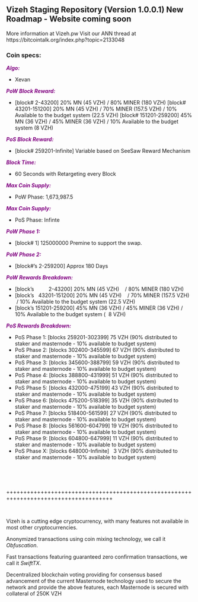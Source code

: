 <h2><strong>Vizeh Staging Repository (Version 1.0.0.1) New Roadmap - Website coming soon</strong></h2>
<p>More information at Vizeh.pw Visit our ANN thread at https://bitcointalk.org/index.php?topic=2133048</p>
<h3><strong>Coin specs:</strong></h3>
<p><strong><span style="color: #800080;"><em>Algo:</em></span></strong></p>
<ul>
<li>Xevan</li>
</ul>
<p><strong><span style="color: #800080;"><em>PoW Block Reward:</em></span></strong></p>
<ul>
<li>[block# 2-43200] 20% MN (45 VZH) / 80% MINER (180 VZH) [block# 43201-151200] 20% MN (45 VZH) / 70% MINER (157.5 VZH) / 10% Available to the budget system (22.5 VZH) [block# 151201-259200] 45% MN (36 VZH) / 45% MINER (36 VZH) / 10% Available to the budget system (8 VZH)</li>
</ul>
<p><strong><span style="color: #800080;"><em>PoS Block Reward:</em></span></strong></p>
<ul>
<li>[block# 259201-Infinite] Variable based on SeeSaw Reward Mechanism</li>
</ul>
<p><strong><span style="color: #800080;"><em>Block Time:</em></span></strong></p>
<ul>
<li>60 Seconds with Retargeting every Block</li>
</ul>
<p><strong><span style="color: #800080;"><em>Max Coin Supply:</em></span></strong></p>
<ul>
<li>PoW Phase: 1,673,987.5</li>
</ul>
<p><strong><span style="color: #800080;"><em>Max Coin Supply:</em></span></strong></p>
<ul>
<li>PoS Phase: Infinte</li>
</ul>
<p><strong><span style="color: #800080;"><em>PoW Phase 1:</em></span></strong></p>
<ul>
<li>[block# 1] 125000000 Premine to support the swap.</li>
</ul>
<p><strong><span style="color: #800080;"><em>PoW Phase 2:</em></span></strong></p>
<ul>
<li>[block#&rsquo;s 2-259200] Approx 180 Days</li>
</ul>
<p><strong><span style="color: #800080;"><em>PoW Rewards Breakdown:</em></span></strong></p>
<ul>
<li>[block&rsquo;s &nbsp; &nbsp; &nbsp; &nbsp; &nbsp;2-43200] 20% MN (45 VZH) &nbsp; &nbsp;/ 80% MINER (180 VZH)</li>
<li>[block&rsquo;s &nbsp; 43201-151200] 20% MN (45 VZH) &nbsp; &nbsp;/ 70% MINER (157.5 VZH) &nbsp;/ 10% Available to the budget system (22.5 VZH)</li>
<li>[block&rsquo;s 151201-259200] 45% MN (36 VZH) / 45% MINER (36 VZH) / 10% Available to the budget system ( &nbsp;8 VZH)</li>
</ul>
<p><strong><span style="color: #800080;"><em>PoS Rewards Breakdown:</em></span></strong></p>
<ul>
<li>PoS Phase 1: [blocks 259201-302399] 75 VZH (90% distributed to staker and masternode - 10% available to budget system)</li>
<li>PoS Phase 2: [blocks 302400-345599] 67 VZH (90% distributed to staker and masternode - 10% available to budget system)</li>
<li>PoS Phase 3: [blocks 345600-388799] 59 VZH (90% distributed to staker and masternode - 10% available to budget system)</li>
<li>PoS Phase 4: [blocks 388800-431999] 51 VZH (90% distributed to staker and masternode - 10% available to budget system)</li>
<li>PoS Phase 5: [blocks 432000-475199] 43 VZH (90% distributed to staker and masternode - 10% available to budget system)</li>
<li>PoS Phase 6: [blocks 475200-518399] 35 VZH (90% distributed to staker and masternode - 10% available to budget system)</li>
<li>PoS Phase 7: [blocks 518400-561599] 27 VZH (90% distributed to staker and masternode - 10% available to budget system)</li>
<li>PoS Phase 8: [blocks 561600-604799] 19 VZH (90% distributed to staker and masternode - 10% available to budget system)</li>
<li>PoS Phase 9: [blocks 604800-647999] 11 VZH (90% distributed to staker and masternode - 10% available to budget system)</li>
<li>PoS Phase X: [blocks 648000-Infinite] &nbsp; 3 VZH (90% distributed to staker and masternode - 10% available to budget system)</li>
</ul>
<br/>
<p>&nbsp;</p>
<p>+++++++++++++++++++++++++++++++++++++++++++++++++++++++++++++++++++++++++++++++++++++</p>
<p>&nbsp;</p>
<p>Vizeh is a cutting edge cryptocurrency, with many features not available in most other cryptocurrencies.</p>
<p>Anonymized transactions using coin mixing technology, we call it <em>Obfuscation</em>.</p>
<p>Fast transactions featuring guaranteed zero confirmation transactions, we call it <em>SwiftTX</em>.</p>
<p>Decentralized blockchain voting providing for consensus based advancement of the current Masternode technology used to secure the network and provide the above features, each Masternode is secured with collateral of 250K VZH</p>
